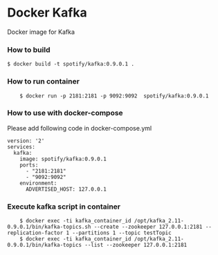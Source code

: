 Docker Kafka
===============
Docker image for Kafka

### How to build

    $ docker build -t spotify/kafka:0.9.0.1 .

### How to run container
```
    $ docker run -p 2181:2181 -p 9092:9092  spotify/kafka:0.9.0.1
```

### How to use with docker-compose
Please add following code in docker-compose.yml

```
version: '2'
services:
  kafka:
    image: spotify/kafka:0.9.0.1
    ports:
      - "2181:2181"
      - "9092:9092"
    environment:
      ADVERTISED_HOST: 127.0.0.1
```

### Execute kafka script in container

```
    $ docker exec -ti kafka_container_id /opt/kafka_2.11-0.9.0.1/bin/kafka-topics.sh --create --zookeeper 127.0.0.1:2181 --replication-factor 1 --partitions 1 --topic testTopic
    $ docker exec -ti kafka_container_id /opt/kafka_2.11-0.9.0.1/bin/kafka-topics --list --zookeeper 127.0.0.1:2181
```